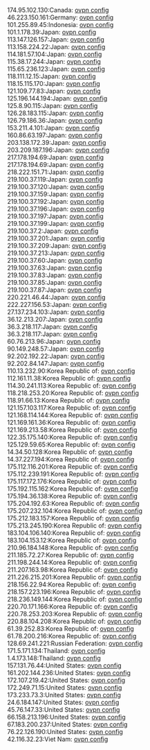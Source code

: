 174.95.102.130:Canada: [ovpn config](vpn/174_95_102_130.ovpn)  
46.223.150.161:Germany: [ovpn config](vpn/46_223_150_161.ovpn)  
101.255.89.45:Indonesia: [ovpn config](vpn/101_255_89_45.ovpn)  
101.1.178.39:Japan: [ovpn config](vpn/101_1_178_39.ovpn)  
113.147.126.157:Japan: [ovpn config](vpn/113_147_126_157.ovpn)  
113.158.224.22:Japan: [ovpn config](vpn/113_158_224_22.ovpn)  
114.181.57.104:Japan: [ovpn config](vpn/114_181_57_104.ovpn)  
115.38.17.244:Japan: [ovpn config](vpn/115_38_17_244.ovpn)  
115.65.236.123:Japan: [ovpn config](vpn/115_65_236_123.ovpn)  
118.111.12.15:Japan: [ovpn config](vpn/118_111_12_15.ovpn)  
118.15.115.170:Japan: [ovpn config](vpn/118_15_115_170.ovpn)  
121.109.77.83:Japan: [ovpn config](vpn/121_109_77_83.ovpn)  
125.196.144.194:Japan: [ovpn config](vpn/125_196_144_194.ovpn)  
125.8.90.115:Japan: [ovpn config](vpn/125_8_90_115.ovpn)  
126.28.183.115:Japan: [ovpn config](vpn/126_28_183_115.ovpn)  
126.79.186.36:Japan: [ovpn config](vpn/126_79_186_36.ovpn)  
153.211.4.101:Japan: [ovpn config](vpn/153_211_4_101.ovpn)  
160.86.63.197:Japan: [ovpn config](vpn/160_86_63_197.ovpn)  
203.138.172.39:Japan: [ovpn config](vpn/203_138_172_39.ovpn)  
203.209.187.196:Japan: [ovpn config](vpn/203_209_187_196.ovpn)  
217.178.194.69:Japan: [ovpn config](vpn/217_178_194_69.ovpn)  
217.178.194.69:Japan: [ovpn config](vpn/217_178_194_69.ovpn)  
218.222.151.71:Japan: [ovpn config](vpn/218_222_151_71.ovpn)  
219.100.37.119:Japan: [ovpn config](vpn/219_100_37_119.ovpn)  
219.100.37.120:Japan: [ovpn config](vpn/219_100_37_120.ovpn)  
219.100.37.159:Japan: [ovpn config](vpn/219_100_37_159.ovpn)  
219.100.37.192:Japan: [ovpn config](vpn/219_100_37_192.ovpn)  
219.100.37.196:Japan: [ovpn config](vpn/219_100_37_196.ovpn)  
219.100.37.197:Japan: [ovpn config](vpn/219_100_37_197.ovpn)  
219.100.37.199:Japan: [ovpn config](vpn/219_100_37_199.ovpn)  
219.100.37.2:Japan: [ovpn config](vpn/219_100_37_2.ovpn)  
219.100.37.201:Japan: [ovpn config](vpn/219_100_37_201.ovpn)  
219.100.37.209:Japan: [ovpn config](vpn/219_100_37_209.ovpn)  
219.100.37.213:Japan: [ovpn config](vpn/219_100_37_213.ovpn)  
219.100.37.60:Japan: [ovpn config](vpn/219_100_37_60.ovpn)  
219.100.37.63:Japan: [ovpn config](vpn/219_100_37_63.ovpn)  
219.100.37.83:Japan: [ovpn config](vpn/219_100_37_83.ovpn)  
219.100.37.85:Japan: [ovpn config](vpn/219_100_37_85.ovpn)  
219.100.37.87:Japan: [ovpn config](vpn/219_100_37_87.ovpn)  
220.221.46.44:Japan: [ovpn config](vpn/220_221_46_44.ovpn)  
222.227.156.53:Japan: [ovpn config](vpn/222_227_156_53.ovpn)  
27.137.234.103:Japan: [ovpn config](vpn/27_137_234_103.ovpn)  
36.12.213.207:Japan: [ovpn config](vpn/36_12_213_207.ovpn)  
36.3.218.117:Japan: [ovpn config](vpn/36_3_218_117.ovpn)  
36.3.218.117:Japan: [ovpn config](vpn/36_3_218_117.ovpn)  
60.76.213.96:Japan: [ovpn config](vpn/60_76_213_96.ovpn)  
90.149.248.57:Japan: [ovpn config](vpn/90_149_248_57.ovpn)  
92.202.192.22:Japan: [ovpn config](vpn/92_202_192_22.ovpn)  
92.202.84.147:Japan: [ovpn config](vpn/92_202_84_147.ovpn)  
110.13.232.90:Korea Republic of: [ovpn config](vpn/110_13_232_90.ovpn)  
112.161.11.38:Korea Republic of: [ovpn config](vpn/112_161_11_38.ovpn)  
114.30.241.113:Korea Republic of: [ovpn config](vpn/114_30_241_113.ovpn)  
118.218.253.20:Korea Republic of: [ovpn config](vpn/118_218_253_20.ovpn)  
118.91.66.13:Korea Republic of: [ovpn config](vpn/118_91_66_13.ovpn)  
121.157.103.117:Korea Republic of: [ovpn config](vpn/121_157_103_117.ovpn)  
121.168.114.144:Korea Republic of: [ovpn config](vpn/121_168_114_144.ovpn)  
121.169.161.36:Korea Republic of: [ovpn config](vpn/121_169_161_36.ovpn)  
121.169.213.58:Korea Republic of: [ovpn config](vpn/121_169_213_58.ovpn)  
122.35.175.140:Korea Republic of: [ovpn config](vpn/122_35_175_140.ovpn)  
125.129.59.65:Korea Republic of: [ovpn config](vpn/125_129_59_65.ovpn)  
14.34.50.128:Korea Republic of: [ovpn config](vpn/14_34_50_128.ovpn)  
14.37.227.194:Korea Republic of: [ovpn config](vpn/14_37_227_194.ovpn)  
175.112.116.201:Korea Republic of: [ovpn config](vpn/175_112_116_201.ovpn)  
175.112.239.191:Korea Republic of: [ovpn config](vpn/175_112_239_191.ovpn)  
175.117.172.176:Korea Republic of: [ovpn config](vpn/175_117_172_176.ovpn)  
175.192.115.162:Korea Republic of: [ovpn config](vpn/175_192_115_162.ovpn)  
175.194.36.138:Korea Republic of: [ovpn config](vpn/175_194_36_138.ovpn)  
175.204.192.63:Korea Republic of: [ovpn config](vpn/175_204_192_63.ovpn)  
175.207.232.104:Korea Republic of: [ovpn config](vpn/175_207_232_104.ovpn)  
175.212.183.157:Korea Republic of: [ovpn config](vpn/175_212_183_157.ovpn)  
175.213.245.190:Korea Republic of: [ovpn config](vpn/175_213_245_190.ovpn)  
183.104.106.140:Korea Republic of: [ovpn config](vpn/183_104_106_140.ovpn)  
183.104.153.12:Korea Republic of: [ovpn config](vpn/183_104_153_12.ovpn)  
210.96.184.148:Korea Republic of: [ovpn config](vpn/210_96_184_148.ovpn)  
211.185.72.27:Korea Republic of: [ovpn config](vpn/211_185_72_27.ovpn)  
211.198.244.14:Korea Republic of: [ovpn config](vpn/211_198_244_14.ovpn)  
211.207.163.98:Korea Republic of: [ovpn config](vpn/211_207_163_98.ovpn)  
211.226.215.201:Korea Republic of: [ovpn config](vpn/211_226_215_201.ovpn)  
218.156.22.94:Korea Republic of: [ovpn config](vpn/218_156_22_94.ovpn)  
218.157.223.196:Korea Republic of: [ovpn config](vpn/218_157_223_196.ovpn)  
218.236.149.144:Korea Republic of: [ovpn config](vpn/218_236_149_144.ovpn)  
220.70.171.166:Korea Republic of: [ovpn config](vpn/220_70_171_166.ovpn)  
220.78.253.203:Korea Republic of: [ovpn config](vpn/220_78_253_203.ovpn)  
220.88.104.208:Korea Republic of: [ovpn config](vpn/220_88_104_208.ovpn)  
61.39.252.83:Korea Republic of: [ovpn config](vpn/61_39_252_83.ovpn)  
61.78.200.216:Korea Republic of: [ovpn config](vpn/61_78_200_216.ovpn)  
128.69.241.221:Russian Federation: [ovpn config](vpn/128_69_241_221.ovpn)  
171.5.171.134:Thailand: [ovpn config](vpn/171_5_171_134.ovpn)  
1.4.173.148:Thailand: [ovpn config](vpn/1_4_173_148.ovpn)  
157.131.76.44:United States: [ovpn config](vpn/157_131_76_44.ovpn)  
161.202.144.236:United States: [ovpn config](vpn/161_202_144_236.ovpn)  
172.107.219.42:United States: [ovpn config](vpn/172_107_219_42.ovpn)  
172.249.71.15:United States: [ovpn config](vpn/172_249_71_15.ovpn)  
173.233.73.3:United States: [ovpn config](vpn/173_233_73_3.ovpn)  
24.6.184.147:United States: [ovpn config](vpn/24_6_184_147.ovpn)  
45.76.147.33:United States: [ovpn config](vpn/45_76_147_33.ovpn)  
66.158.213.196:United States: [ovpn config](vpn/66_158_213_196.ovpn)  
67.183.200.237:United States: [ovpn config](vpn/67_183_200_237.ovpn)  
76.22.126.190:United States: [ovpn config](vpn/76_22_126_190.ovpn)  
42.116.32.23:Viet Nam: [ovpn config](vpn/42_116_32_23.ovpn)  
